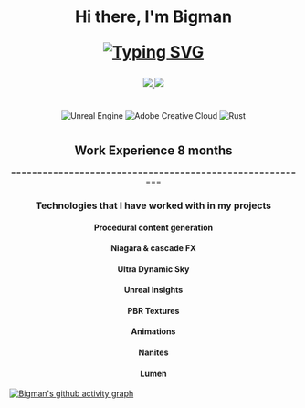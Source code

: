 <div  align="center">
<h1>Hi there, I'm Bigman
  
<a href="https://git.io/typing-svg"><img src="https://readme-typing-svg.herokuapp.com?font=Fira+Code&duration=2000&pause=500&color=47A76A&center=true&width=435&lines=Junior+level+designer;Environment+artist;Mod+creator+" alt="Typing SVG" /></a>
</div>
<div align="center">
<a href="https://discord.com/users/644871013057953812">
  <img src="https://img.shields.io/badge/Discord-%235865F2.svg?style=for-the-badge&logo=discord&logoColor=white">
</a>
    
<a href="https://steamcommunity.com/profiles/76561198216464639/">
  <img src="https://img.shields.io/badge/steam-%23000000.svg?style=for-the-badge&logo=steam&logoColor=white">
</a>
<h1>
</div>
<div  align="center">
  
![Unreal Engine](https://img.shields.io/badge/unrealengine-%23000000.svg?style=for-the-badge&logo=unrealengine&logoColor=white) ![Adobe Creative Cloud](https://img.shields.io/badge/Adobe%20Creative%20Cloud-DA1F26.svg?style=for-the-badge&logo=Adobe%20Creative%20Cloud&logoColor=white) ![Rust](https://img.shields.io/badge/rust-%23000000.svg?style=for-the-badge&logo=rust&logoColor=white)
<h1>
</div>
<div  align="center">
<h2>Work Experience 8 months</h2>
  =========================================================
<h3>Technologies that I have worked with in my projects</h3>
<h4>Procedural content generation
<h4>Niagara & cascade FX
<h4>Ultra Dynamic Sky
<h4>Unreal Insights
<h4>PBR Textures
<h4>Animations
<h4>Nanites
<h4>Lumen
</div>
  <div align="center">
</div>
  
[![Bigman's github activity graph](https://github-readme-activity-graph.vercel.app/graph?username=Bigman-S&custom_title=Bigman's%20contributions&theme=merko)](https://github.com/ashutosh00710/github-readme-activity-graph)
